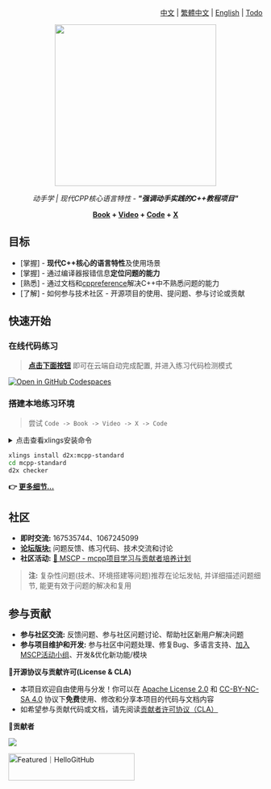 <div align=right>

  [中文] | [繁體中文] | [English] | [Todo]
</div>

<div align=center>
  <img width="320" src="https://github.com/user-attachments/assets/dcc6bdea-71f8-4ed5-b445-6449c88655f3">

  <em>动手学 | 现代CPP核心语言特性 - <b>"强调动手实践的C++教程项目"</b></em>

  <b> [Book] + [Video] + [Code] + [X] </b>
</div>

[中文]: README.zh.md
[繁體中文]: README.zh.hant.md
[English]: README.md
[Todo]: README.md

[Book]: https://sunrisepeak.github.io/mcpp-standard
[Video]: https://www.bilibili.com/video/BV182MtzPEiX
[Code]: https://github.com/Sunrisepeak/mcpp-standard/tree/main/dslings
[X]: https://forum.d2learn.org/category/20

## 目标

- [掌握] - **现代C++核心的语言特性**及使用场景
- [掌握] - 通过编译器报错信息**定位问题的能力**
- [熟悉] - 通过文档和[cppreference](https://cppreference.com)解决C++中不熟悉问题的能力
- [了解] - 如何参与技术社区 - 开源项目的使用、提问题、参与讨论或贡献

## 快速开始

### 在线代码练习

> [**点击下面按钮**](https://github.com/codespaces/new?hide_repo_select=true&ref=main&repo=Sunrisepeak/mcpp-standard) 即可在云端自动完成配置, 并进入练习代码检测模式

[![Open in GitHub Codespaces](https://github.com/codespaces/badge.svg)](https://github.com/codespaces/new?hide_repo_select=true&ref=main&repo=Sunrisepeak/mcpp-standard)

### 搭建本地练习环境

> 尝试 `Code -> Book -> Video -> X -> Code`

<details>
  <summary>点击查看xlings安装命令</summary>

---

#### Linux/MacOS

```bash
curl -fsSL https://d2learn.org/xlings-install.sh | bash
```

#### Windows - PowerShell

```bash
irm https://d2learn.org/xlings-install.ps1.txt | iex
```

> 注: xlings工具 -> [详情](https://xlings.d2learn.org)

---

</details>

```bash
xlings install d2x:mcpp-standard
cd mcpp-standard
d2x checker
```

**👉 [更多细节...](https://sunrisepeak.github.io/mcpp-standard/base/chapter_1.html)**

## 社区

- **即时交流:** 167535744、1067245099
- [**论坛版块:**](https://forum.d2learn.org/category/20) 问题反馈、练习代码、技术交流和讨论
- **社区活动:** [📣 MSCP - mcpp项目学习与贡献者培养计划](https://moga.d2learn.org/activity/mscp/intro.html)

> **注:** 复杂性问题(技术、环境搭建等问题)推荐在论坛发帖, 并详细描述问题细节, 能更有效于问题的解决和复用

## 参与贡献

- **参与社区交流:** 反馈问题、参与社区问题讨论、帮助社区新用户解决问题
- **参与项目维护和开发:** 参与社区中问题处理、修复Bug、多语言支持、[加入MSCP活动小组](https://moga.d2learn.org/activity/mscp/docs/join-group.html)、开发&优化新功能/模块

**📑开源协议与贡献许可(License & CLA)**

- 本项目欢迎自由使用与分发！你可以在 [Apache License 2.0](LICENSE-CODE) 和 [CC-BY-NC-SA 4.0](LICENSE-BOOK) 协议下**免费**使用、修改和分享本项目的代码与文档内容  
- 如希望参与贡献代码或文档，请先阅读[贡献者许可协议（CLA）](CLA.md)

**👥贡献者**

<a href="https://github.com/Sunrisepeak/mcpp-standard/graphs/contributors">
  <img src="https://contrib.rocks/image?repo=Sunrisepeak/mcpp-standard" />
</a>

<a href="https://hellogithub.com/repository/Sunrisepeak/mcpp-standard" target="_blank"><img src="https://api.hellogithub.com/v1/widgets/recommend.svg?rid=7877f7cb12e940a5a432d49c19a360df&claim_uid=aNLTSv91Awj8ruX&theme=dark" alt="Featured｜HelloGitHub" style="width: 250px; height: 54px;" width="250" height="54" /></a>